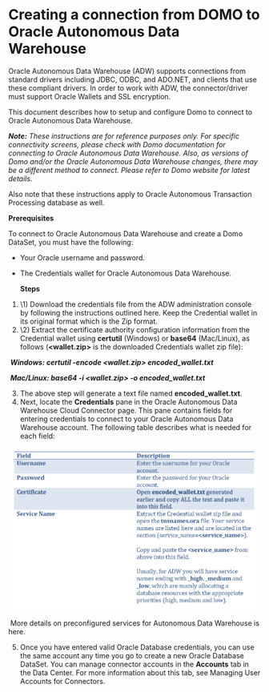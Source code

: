 # Creating a connection from DOMO to Oracle Autonomous Data Warehouse 

Oracle Autonomous Data Warehouse (ADW) supports connections from standard drivers including JDBC, ODBC, and ADO.NET, and clients that use these compliant drivers. In order to work with ADW, the connector/driver must support Oracle Wallets and SSL encryption.

This document describes how to setup and configure Domo to connect to Oracle Autonomous Data Warehouse.

***Note:** These instructions are for reference purposes only. For specific connectivity screens, please check with Domo documentation for connecting to Oracle Autonomous Data Warehouse. Also, as versions of Domo and/or the Oracle Autonomous Data Warehouse changes, there may be a different method to connect. Please refer to Domo website for latest details.*

Also note that these instructions apply to Oracle Autonomous Transaction Processing database as well.

**Prerequisites**

To connect to Oracle Autonomous Data Warehouse and create a Domo DataSet, you must have the following:

- Your Oracle username and password.

- The Credentials wallet for Oracle Autonomous Data Warehouse.

  **Steps**

1. \1)  Download the credentials file from the ADW administration console by following the instructions outlined here. Keep the Credential wallet in its original format which is the Zip format.
2. \2)  Extract the certificate authority configuration information from the Credential wallet using **certutil** (Windows) or **base64** (Mac/Linux), as follows (**<wallet.zip>** is the downloaded Credentials wallet zip file):

​					***Windows: certutil -encode <wallet.zip> encoded_wallet.txt*** 

​					***Mac/Linux: base64 -i <wallet.zip> -o encoded_wallet.txt***

3. The above step will generate a text file named **encoded_wallet.txt**.
4. Next, locate the **Credentials** pane in the Oracle Autonomous Data Warehouse Cloud Connector page. This pane contains fields for entering credentials to connect to your Oracle Autonomous Data Warehouse account. The following table describes what is needed for each field:

![Picture1](./images/DOMOpic1.png)

​		More details on preconfigured services for Autonomous Data Warehouse is here.

5) Once you have entered valid Oracle Database credentials, you can use the same account any time you go to create a new Oracle Database DataSet. You can manage connector accounts in the **Accounts** tab in the Data Center. For more information about this tab, see Managing User Accounts for Connectors.

